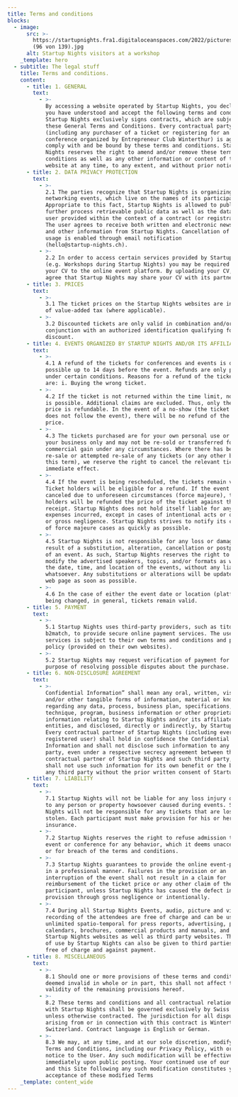 ```yaml
---
title: Terms and conditions
blocks:
  - image:
      src: >-
        https://startupnights.fra1.digitaloceanspaces.com/2022/pictures/impressions/031122_StartupNights_Tag1_
        (96 von 139).jpg
      alt: Startup Nights visitors at a workshop
    _template: hero
  - subtitle: The legal stuff
    title: Terms and conditions.
    content:
      - title: 1. GENERAL
        text:
          - >-
            By accessing a website operated by Startup Nights, you declare that
            you have understood and accept the following terms and conditions.
            Startup Nights exclusively signs contracts, which are subject to
            these General Terms and Conditions. Every contractual party
            (including any purchaser of a ticket or registering for an event or
            conference organized by Entrepreneur Club Winterthur) is agreeing to
            comply with and be bound by these terms and conditions. Startup
            Nights reserves the right to amend and/or remove these terms and
            conditions as well as any other information or content of the
            website at any time, to any extent, and without prior notice.
      - title: 2. DATA PRIVACY PROTECTION
        text:
          - >-
            2.1 The parties recognize that Startup Nights is organizing global
            networking events, which live on the names of its participants.
            Appropriate to this fact, Startup Nights is allowed to publish and
            further process retrievable public data as well as the data of every
            user provided within the context of a contract (or registration).
            The user agrees to receive both written and electronic newsletters
            and other information from Startup Nights. Cancellation of data
            usage is enabled through email notification
            (hello@startup-nights.ch).
          - >-
            2.2 In order to access certain services provided by Startup Nights
            (e.g. Workshops during Startup Nights) you may be required to upload
            your CV to the online event platform. By uploading your CV, you
            agree that Startup Nights may share your CV with its partners.
      - title: 3. PRICES
        text:
          - >-
            3.1 The ticket prices on the Startup Nights websites are inclusive
            of value-added tax (where applicable).
          - >-
            3.2 Discounted tickets are only valid in combination and/or in
            conjunction with an authorized identification qualifying for a
            discount.
      - title: 4. EVENTS ORGANIZED BY STARTUP NIGHTS AND/OR ITS AFFILIATED ENTITIES
        text:
          - >-
            4.1 A refund of the tickets for conferences and events is only
            possible up to 14 days before the event. Refunds are only possible
            under certain conditions. Reasons for a refund of the ticket price
            are: i. Buying the wrong ticket.
          - >-
            4.2 If the ticket is not returned within the time limit, no refund
            is possible. Additional claims are excluded. Thus, only the ticket
            price is refundable. In the event of a no-show (the ticket owner
            does not follow the event), there will be no refund of the ticket
            price.
          - >-
            4.3 The tickets purchased are for your own personal use or that of
            your business only and may not be re-sold or transferred for
            commercial gain under any circumstances. Where there has been any
            re-sale or attempted re-sale of any tickets (or any other breach of
            this term), we reserve the right to cancel the relevant tickets with
            immediate effect.
          - >-
            4.4 If the event is being rescheduled, the tickets remain valid.
            Ticket holders will be eligible for a refund. If the event is
            canceled due to unforeseen circumstances (force majeure), ticket
            holders will be refunded the price of the ticket against the
            receipt. Startup Nights does not hold itself liable for any other
            expenses incurred, except in cases of intentional acts or omissions
            or gross negligence. Startup Nights strives to notify its customers
            of force majeure cases as quickly as possible.
          - >-
            4.5 Startup Nights is not responsible for any loss or damage as a
            result of a substitution, alteration, cancellation or postponement
            of an event. As such, Startup Nights reserves the right to alter or
            modify the advertised speakers, topics, and/or formats as well as
            the date, time, and location of the events, without any liability
            whatsoever. Any substitutions or alterations will be updated on our
            web page as soon as possible.
          - >-
            4.6 In the case of either the event date or location (platform)
            being changed, in general, tickets remain valid.
      - title: 5. PAYMENT
        text:
          - >-
            5.1 Startup Nights uses third-party providers, such as tito and
            b2match, to provide secure online payment services. The use of those
            services is subject to their own terms and conditions and privacy
            policy (provided on their own websites).
          - >-
            5.2 Startup Nights may request verification of payment for the
            purpose of resolving possible disputes about the purchase.
      - title: 6. NON-DISCLOSURE AGREEMENT
        text:
          - >-
            Confidential Information” shall mean any oral, written, visual,
            and/or other tangible forms of information, material or know-how
            regarding any data, process, business plan, specifications,
            technique, program, business information or other proprietary
            information relating to Startup Nights and/or its affiliated
            entities, and disclosed, directly or indirectly, by Startup Nights.
            Every contractual partner of Startup Nights (including every
            registered user) shall hold in confidence the Confidential
            Information and shall not disclose such information to any third
            party, even under a respective secrecy agreement between the
            contractual partner of Startup Nights and such third party, and
            shall not use such information for its own benefit or the benefit of
            any third party without the prior written consent of Startup Nights.
      - title: 7. LIABILITY
        text:
          - >-
            7.1 Startup Nights will not be liable for any loss injury or damage
            to any person or property howsoever caused during events. Startup
            Nights will not be responsible for any tickets that are lost or
            stolen. Each participant must make provision for his or her own
            insurance.
          - >-
            7.2 Startup Nights reserves the right to refuse admission to any
            event or conference for any behavior, which it deems unacceptable,
            or for breach of the terms and conditions.
          - >-
            7.3 Startup Nights guarantees to provide the online event-platform
            in a professional manner. Failures in the provision or an
            interruption of the event shall not result in a claim for
            reimbursement of the ticket price or any other claim of the
            participant, unless Startup Nights has caused the defect in the
            provision through gross negligence or intentionally.
          - >-
            7.4 During all Startup Nights Events, audio, picture and video
            recording of the attendees are free of charge and can be used
            unlimited spatio-temporal for press reports, advertising, posters,
            calendars, brochures, commercial products and manuals, and on
            Startup Nights websites as well as third party websites. The rights
            of use by Startup Nights can also be given to third parties both
            free of charge and against payment.
      - title: 8. MISCELLANEOUS
        text:
          - >-
            8.1 Should one or more provisions of these terms and conditions be
            deemed invalid in whole or in part, this shall not affect the
            validity of the remaining provisions hereof.
          - >-
            8.2 These terms and conditions and all contractual relationships
            with Startup Nights shall be governed exclusively by Swiss law
            unless otherwise contracted. The jurisdiction for all disputes
            arising from or in connection with this contract is Winterthur,
            Switzerland. Contract language is English or German.
          - >-
            8.3 We may, at any time, and at our sole discretion, modify these
            Terms and Conditions, including our Privacy Policy, with or without
            notice to the User. Any such modification will be effective
            immediately upon public posting. Your continued use of our Service
            and this Site following any such modification constitutes your
            acceptance of these modified Terms
    _template: content_wide
---
```
































